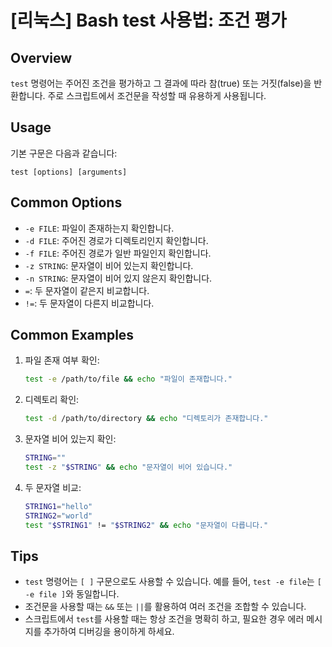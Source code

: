 # [리눅스] Bash test 사용법: 조건 평가

## Overview
`test` 명령어는 주어진 조건을 평가하고 그 결과에 따라 참(true) 또는 거짓(false)을 반환합니다. 주로 스크립트에서 조건문을 작성할 때 유용하게 사용됩니다.

## Usage
기본 구문은 다음과 같습니다:
```
test [options] [arguments]
```

## Common Options
- `-e FILE`: 파일이 존재하는지 확인합니다.
- `-d FILE`: 주어진 경로가 디렉토리인지 확인합니다.
- `-f FILE`: 주어진 경로가 일반 파일인지 확인합니다.
- `-z STRING`: 문자열이 비어 있는지 확인합니다.
- `-n STRING`: 문자열이 비어 있지 않은지 확인합니다.
- `=`: 두 문자열이 같은지 비교합니다.
- `!=`: 두 문자열이 다른지 비교합니다.

## Common Examples
1. 파일 존재 여부 확인:
   ```bash
   test -e /path/to/file && echo "파일이 존재합니다."
   ```

2. 디렉토리 확인:
   ```bash
   test -d /path/to/directory && echo "디렉토리가 존재합니다."
   ```

3. 문자열 비어 있는지 확인:
   ```bash
   STRING=""
   test -z "$STRING" && echo "문자열이 비어 있습니다."
   ```

4. 두 문자열 비교:
   ```bash
   STRING1="hello"
   STRING2="world"
   test "$STRING1" != "$STRING2" && echo "문자열이 다릅니다."
   ```

## Tips
- `test` 명령어는 `[ ]` 구문으로도 사용할 수 있습니다. 예를 들어, `test -e file`는 `[ -e file ]`와 동일합니다.
- 조건문을 사용할 때는 `&&` 또는 `||`를 활용하여 여러 조건을 조합할 수 있습니다.
- 스크립트에서 `test`를 사용할 때는 항상 조건을 명확히 하고, 필요한 경우 에러 메시지를 추가하여 디버깅을 용이하게 하세요.